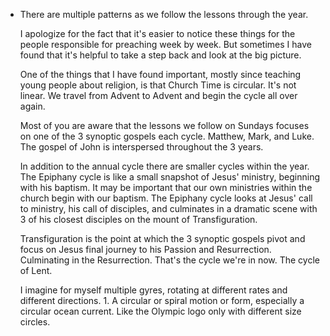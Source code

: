 - There are multiple patterns as we follow the lessons through the year.
  
  I apologize for the fact that it's easier to notice these things for the people responsible for preaching week by week. But sometimes I have found that it's helpful to take a step back and look at the big picture.
  
  One of the things that I have found important, mostly since teaching young people about religion, is that Church Time is circular. It's not linear. We travel from Advent to Advent and begin the cycle all over again. 
  
  Most of you are aware that the lessons we follow on Sundays focuses on one of the 3 synoptic gospels each cycle. Matthew, Mark, and Luke. The gospel of John is interspersed throughout the 3 years. 
  
  In addition to the annual cycle there are smaller cycles within the year. The Epiphany cycle is like a small snapshot of Jesus' ministry, beginning with his baptism. It may be important that our own ministries within the church begin with our baptism. The Epiphany cycle looks at Jesus' call to ministry, his call of disciples, and culminates in a dramatic scene with 3 of his closest disciples on the mount of Transfiguration.
  
  Transfiguration is the point at which the 3 synoptic gospels pivot and focus on Jesus final journey to his Passion and Resurrection. Culminating in the Resurrection. That's the cycle we're in now. The cycle of Lent. 
  
  I imagine for myself multiple gyres, rotating at different rates and different directions. 1.  A circular or spiral motion or form, especially a circular ocean current. Like the Olympic logo only with different size circles.
